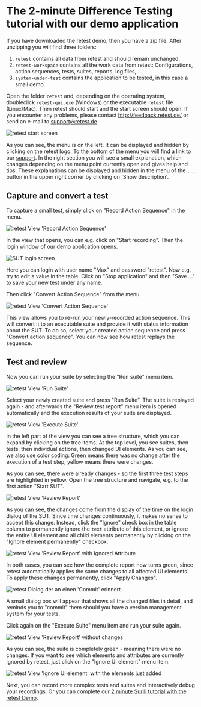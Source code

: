 
The 2-minute Difference Testing tutorial with our demo application
==================================================================

If you have downloaded the retest demo, then you have a zip file.
After unzipping you will find three folders:

1. `retest` contains all data from retest and should remain unchanged.
2. `retest-workspace` contains all the work data from retest: Configurations, action sequences, tests, suites, reports, log files, ...
3. `system-under-test` contains the application to be tested, in this case a small demo.

Open the folder `retest` and, depending on the operating system, doubleclick `retest-gui.exe` (Windows)
or the executable `retest` file (Linux/Mac). Then retest should start and the start screen should open.
If you encounter any problems, please contact http://feedback.retest.de/ or send an e-mail to [support@retest.de](mailto:support@retest.de).

![retest start screen](2-min-diff-testing-demo-tutorial-1.png)

As you can see, the menu is on the left. It can be displayed and hidden by clicking on the retest logo.
To the bottom of the menu you will find a link to our [support](http://feedback.retest.de/).
In the right section you will see a small explanation, which changes depending on the menu point currently open and gives help and tips.
These explanations can be displayed and hidden in the menu of the `...` button in the upper right corner by clicking on 'Show description'.

Capture and convert a test
--------------------------

To capture a small test, simply click on "Record Action Sequence" in the menu.

![retest View 'Record Action Sequence'](2-min-diff-testing-demo-tutorial-2.png)

In the view that opens, you can e.g. click on "Start recording".
Then the login window of our demo application opens.

![SUT login screen](2-min-diff-testing-demo-tutorial-3.png)

Here you can login with user name "Max" and password "retest". 
Now e.g. try to edit a value in the table.
Click on "Stop application" and then "Save ..." to save your new test under any name.

Then click "Convert Action Sequence" from the menu.

![retest View 'Convert Action Sequence'](2-min-diff-testing-demo-tutorial-4.png)

This view allows you to re-run your newly-recorded action sequence.
This will convert it to an executable suite and provide it with status information about the SUT.
To do so, select your created action sequence and press "Convert action sequence".
You can now see how retest replays the sequence.

Test and review
---------------

Now you can run your suite by selecting the "Run suite" menu item.

![retest View 'Run Suite'](2-min-diff-testing-demo-tutorial-5.png)

Select your newly created suite and press "Run Suite".
The suite is replayed again - and afterwards the "Review test report" menu item is opened automatically
and the execution results of your suite are displayed.

![retest View 'Execute Suite'](2-min-diff-testing-demo-tutorial-6.png)

In the left part of the view you can see a tree structure, which you can expand by clicking on the tree items.
At the top level, you see suites, then tests, then individual actions, then changed UI elements.
As you can see, we also use color coding:
Green means there was no change after the execution of a test step,
yellow means there were changes.

As you can see, there were already changes - so the first three test steps are highlighted in yellow.
Open the tree structure and navigate, e.g. to the first action "Start SUT".

![retest View 'Review Report'](2-min-diff-testing-demo-tutorial-7.png)

As you can see, the changes come from the display of the time on the login dialog of the SUT.
Since time changes continuously, it makes no sense to accept this change.
Instead, click the "Ignore" check box in the table column to permanently ignore the `text` attribute of this element,
or ignore the entire UI element and all child elements permanently by clicking on the "Ignore element permanently" checkbox.

![retest View 'Review Report' with Ignored Attribute](2-min-diff-testing-demo-tutorial-8.png)

In both cases, you can see how the complete report now turns green, since retest automatically applies the same changes to all affected UI elements.
To apply these changes permanently, click "Apply Changes".

![retest Dialog der an einen 'Commit' erinnert.](2-min-diff-testing-demo-tutorial-9.png)

A small dialog box will appear that shows all the changed files in detail, and reminds you to "commit" them should you have a version management system for your tests.

Click again on the "Execute Suite" menu item and run your suite again.

![retest View 'Review Report' without changes](2-min-diff-testing-demo-tutorial-10.png)

As you can see, the suite is completely green - meaning there were no changes.
If you want to see which elements and attributes are currently ignored by retest,
just click on the "Ignore UI element" menu item.

![retest View 'Ignore UI element' with the elements just added](2-min-diff-testing-demo-tutorial-11.png)

Next, you can record more complex tests and suites and interactively debug your recordings.
Or you can complete our [2 minute Surili tutorial with the retest Demo](2-min-surili-demo-tutorial.md).

